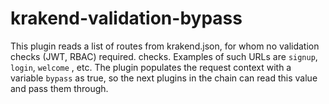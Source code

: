 # krakend-validation-bypass
This plugin reads a list of routes from krakend.json, for whom no validation checks (JWT, RBAC) required.  checks.  Examples of such URLs are `signup`, `login`, `welcome` , etc.  The plugin populates the request context with a variable `bypass` as true, so the next plugins in the chain can read this value and pass them through.
